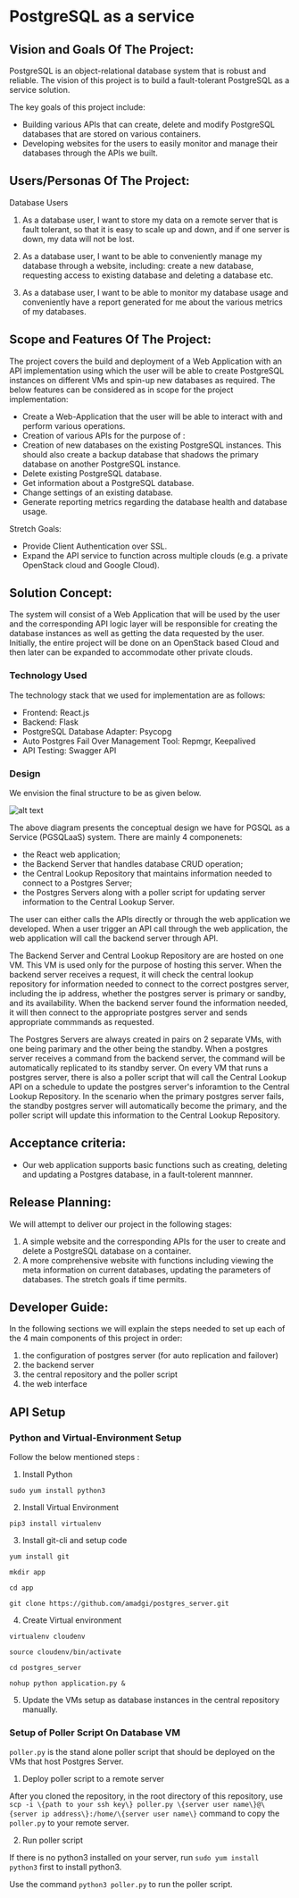 # PostgreSQL as a service

## Vision and Goals Of The Project:

PostgreSQL is an object-relational database system that is robust and reliable. The vision of this
project is to build a fault-tolerant PostgreSQL as a service solution.

The key goals of this project include:

* Building various APIs that can create, delete and modify PostgreSQL databases that are stored on
  various containers.
* Developing websites for the users to easily monitor and manage their databases through the APIs we
  built.

## Users/Personas Of The Project:

Database Users

1. As a database user, I want to store my data on a remote server that is fault tolerant, so that it
   is easy to scale up and down, and if one server is down, my data will not be lost.

2. As a database user, I want to be able to conveniently manage my database through a website,
   including: create a new database, requesting access to existing database and deleting a database
   etc.

3. As a database user, I want to be able to monitor my database usage and conveniently have a report
   generated for me about the various metrics of my databases.

## Scope and Features Of The Project:

The project covers the build and deployment of a Web Application with an API implementation using
which the user will be able to create PostgreSQL instances on different VMs and spin-up new
databases as required. The below features can be considered as in scope for the project
implementation:

- Create a Web-Application that the user will be able to interact with and perform various
  operations.
- Creation of various APIs for the purpose of :
- Creation of new databases on the existing PostgreSQL instances. This should also create a backup
  database that shadows the primary database on another PostgreSQL instance.
- Delete existing PostgreSQL database.
- Get information about a PostgreSQL database.
- Change settings of an existing database.
- Generate reporting metrics regarding the database health and database usage.

Stretch Goals:

* Provide Client Authentication over SSL.
* Expand the API service to function across multiple clouds (e.g. a private OpenStack cloud and
  Google Cloud).

## Solution Concept:

The system will consist of a Web Application that will be used by the user and the corresponding API
logic layer will be responsible for creating the database instances as well as getting the data
requested by the user. Initially, the entire project will be done on an OpenStack based Cloud and
then later can be expanded to accommodate other private clouds.

### Technology Used

The technology stack that we used for implementation are as follows:

* Frontend: React.js
* Backend: Flask
* PostgreSQL Database Adapter: Psycopg
* Auto Postgres Fail Over Management Tool: Repmgr, Keepalived
* API Testing: Swagger API

### Design

We envision the final structure to be as given below.

![alt text][figure 1]

[figure 1]: https://github.com/libing-milly/cs6620_postgresql/blob/main/final_diagram.png "Logo Title Text 2"

The above diagram presents the conceptual design we have for PGSQL as a Service (PGSQLaaS) system.
There are mainly 4 componenets:

* the React web application;
* the Backend Server that handles database CRUD operation;
* the Central Lookup Repository that maintains information needed to connect to a Postgres Server;
* the Postgres Servers along with a poller script for updating server information to the Central
  Lookup Server.

The user can either calls the APIs directly or through the web application we developed. When a user
trigger an API call through the web application, the web application will call the backend server
through API.

The Backend Server and Central Lookup Repository are are hosted on one VM. This VM is used only for
the purpose of hosting this server. When the backend server receives a request, it will check the
central lookup repository for information needed to connect to the correct postgres server,
including the ip address, whether the postgres server is primary or sandby, and its availability.
When the backend server found the information needed, it will then connect to the appropriate
postgres server and sends appropriate commmands as requested.

The Postgres Servers are always created in pairs on 2 separate VMs, with one being parimary and the
other being the standby. When a postgres server receives a command from the backend server, the
command will be automatically replicated to its standby server. On every VM that runs a postgres
server, there is also a poller script that will call the Central Lookup API on a schedule to update
the postgres server's inforamtion to the Central Lookup Repository. In the scenario when the primary
postgres server fails, the standby postgres server will automatically become the primary, and the
poller script will update this information to the Central Lookup Repository.

## Acceptance criteria:

* Our web application supports basic functions such as creating, deleting and updating a Postgres
  database, in a fault-tolerent mannner.

## Release Planning:

We will attempt to deliver our project in the following stages:

1. A simple website and the corresponding APIs for the user to create and delete a PostgreSQL
   database on a container.
2. A more comprehensive website with functions including viewing the meta information on current
   databases, updating the parameters of databases. The stretch goals if time permits.

## Developer Guide:

In the following sections we will explain the steps needed to set up each of the 4 main components
of this project in order:

1. the configuration of postgres server (for auto replication and failover)
2. the backend server
3. the central repository and the poller script
4. the web interface

## API Setup

### Python and Virtual-Environment Setup

Follow the below mentioned steps : 

1. Install Python

`sudo yum install python3`

2. Install Virtual Environment

`pip3 install virtualenv`

3. Install git-cli and setup code

`yum install git`

`mkdir app`

`cd app`

``git clone https://github.com/amadgi/postgres_server.git``

4. Create Virtual environment

`virtualenv cloudenv`

`source cloudenv/bin/activate`

`cd postgres_server`

`nohup python application.py &`

5. Update the VMs setup as database instances in the central repository manually.

### Setup of Poller Script On Database VM

`poller.py` is the stand alone poller script that should be deployed on the VMs that host Postgres Server. 

1. Deploy poller script to a remote server

After you cloned the repository, in the root directory of this repository, use `scp -i \{path to your ssh key\} poller.py \{server user name\}@\{server ip address\}:/home/\{server user name\}` command to copy the `poller.py` to your remote server. 

2. Run poller script

If there is no python3 installed on your server, run `sudo yum install python3` first to install python3. 

Use the command `python3 poller.py` to run the poller script.

